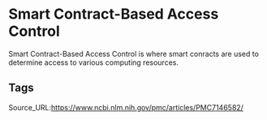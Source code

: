 # Smart Contract-Based Access Control
Smart Contract-Based Access Control is where smart conracts are used to determine access to various computing resources.
## Tags
Source_URL:https://www.ncbi.nlm.nih.gov/pmc/articles/PMC7146582/
